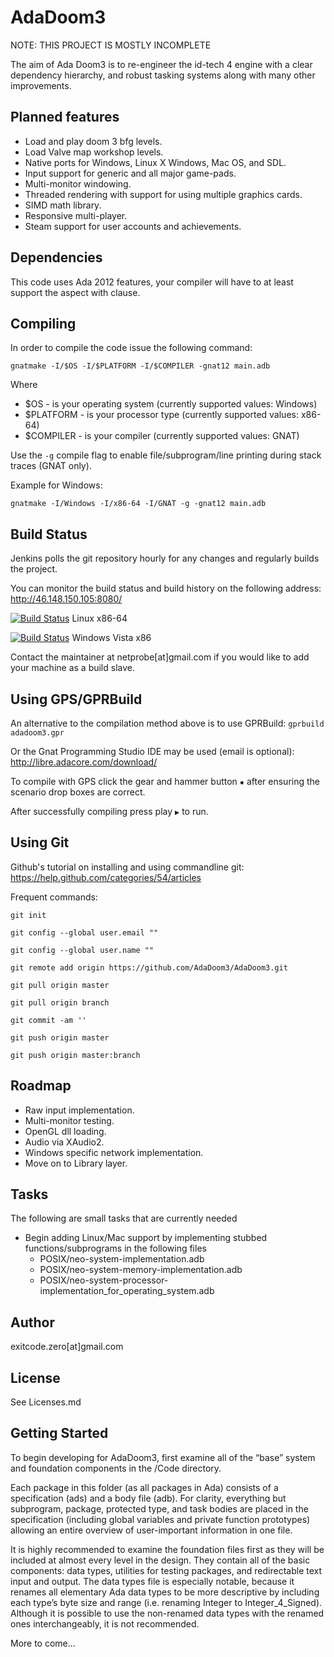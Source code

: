 AdaDoom3
========

NOTE: THIS PROJECT IS MOSTLY INCOMPLETE

The aim of Ada Doom3 is to re-engineer the id-tech 4 engine with a clear dependency hierarchy, and robust tasking systems along with many other improvements.

Planned features
----------------
* Load and play doom 3 bfg levels.
* Load Valve map workshop levels.
* Native ports for Windows, Linux X Windows, Mac OS, and SDL.
* Input support for generic and all major game-pads.
* Multi-monitor windowing.
* Threaded rendering with support for using multiple graphics cards.
* SIMD math library.
* Responsive multi-player.
* Steam support for user accounts and achievements.

Dependencies
------------
This code uses Ada 2012 features, your compiler will have to at least support the aspect with clause.

Compiling
---------
In order to compile the code issue the following command:

`gnatmake -I/$OS -I/$PLATFORM -I/$COMPILER -gnat12 main.adb`

Where

 * $OS - is your operating system (currently supported values: Windows)
 * $PLATFORM - is your processor type (currently supported values: x86-64)
 * $COMPILER - is your compiler (currently supported values: GNAT)

Use the `-g` compile flag to enable file/subprogram/line printing during stack traces (GNAT only). 

Example for Windows:

`gnatmake -I/Windows -I/x86-64 -I/GNAT -g -gnat12 main.adb`
  
Build Status
------------
Jenkins polls the git repository hourly for any changes and regularly builds the project.

You can monitor the build status and build history on the following address: http://46.148.150.105:8080/

[![Build Status](http://46.148.150.105:8080/job/AdaDoom3-linux-x86-64/badge/icon)](http://46.148.150.105:8080/job/AdaDoom3-linux-x86-64/) Linux x86-64

[![Build Status](http://46.148.150.105:8080/job/AdaDoom3-windows-vista-x86/badge/icon)](http://46.148.150.105:8080/job/AdaDoom3-windows-vista-x86/) Windows Vista x86

Contact the maintainer at netprobe[at]gmail.com if you would like to add your machine as a build slave.

Using GPS/GPRBuild
------------------

An alternative to the compilation method above is to use GPRBuild:
`gprbuild adadoom3.gpr`

Or the Gnat Programming Studio IDE may be used (email is optional):
http://libre.adacore.com/download/

To compile with GPS click the gear and hammer button `✹` after ensuring the scenario drop boxes are correct.

After successfully compiling press play `▶` to run.

Using Git
---------

Github's tutorial on installing and using commandline git:
https://help.github.com/categories/54/articles

Frequent commands:

`git init`

`git config --global user.email ""`

`git config --global user.name ""`

`git remote add origin https://github.com/AdaDoom3/AdaDoom3.git`

`git pull origin master`

`git pull origin branch`

`git commit -am ''`

`git push origin master`

`git push origin master:branch`

Roadmap
-------
* Raw input implementation.
* Multi-monitor testing.
* OpenGL dll loading.
* Audio via XAudio2.
* Windows specific network implementation.
* Move on to Library layer.

Tasks
-----
The following are small tasks that are currently needed
* Begin adding Linux/Mac support by implementing stubbed functions/subprograms in the following files
  * POSIX/neo-system-implementation.adb
  * POSIX/neo-system-memory-implementation.adb
  * POSIX/neo-system-processor-implementation_for_operating_system.adb

Author
------
exitcode.zero[at]gmail.com

License
-------
See Licenses.md


Getting Started
---------------
To begin developing for AdaDoom3, first examine all of the “base” system and foundation components
in the /Code directory.

Each package in this folder (as all packages in Ada) consists of a specification (ads) and a body file (adb).
For clarity, everything but subprogram, package, protected type, and task bodies are placed in the
specification (including global variables and private function prototypes) allowing an entire overview of
user-important information in one file.

It is highly recommended to examine the foundation files first as they will be included at almost every
level in the design. They contain all of the basic components: data types, utilities for testing packages,
and redirectable text input and output. The data types file is especially notable, because it renames all
elementary Ada data types to be more descriptive by including each type’s byte size and range
(i.e. renaming Integer to Integer_4_Signed). Although it is possible to use the non-renamed data types
with the renamed ones interchangeably, it is not recommended.

More to come…
